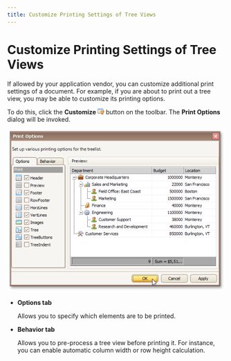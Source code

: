 ```yaml
---
title: Customize Printing Settings of Tree Views
---
```

# Customize Printing Settings of Tree Views
If allowed by your application vendor, you can customize additional print settings of a document. For example, if you are about to print out a tree view, you may be able to customize its printing options.

To do this, click the **Customize** ![previewButtonCustomize](../../../../images/img7442.png) button on the toolbar. The **Print Options** dialog will be invoked.

![PreviewPrintableEditorTree](../../../../images/img7446.png)
* **Options tab**
	
	Allows you to specify which elements are to be printed.
* **Behavior tab**
	
	Allows you to pre-process a tree view before printing it. For instance, you can enable automatic column width or row height calculation.